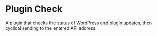 # Plugin Check

A plugin that checks the status of WordPress and plugin updates, then cyclical sending to the entered API address.

